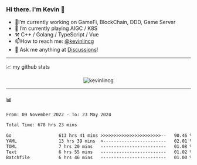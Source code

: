 ### Hi there. I'm Kevin 👋

- 🔭I’m currently working on GameFi, BlockChain, DDD, Game Server
- 🌱 I’m currently playing AIGC / K8S
-   :hammer_and_pick: C++ / Golang / TypeScript / Vue
- 📫How to reach me: [@kevinlincg](https://twitter.com/kevinlincg) 
-   :thought_balloon: Ask me anything at [Discussions](https://github.com/kevinlincg/kevinlincg/issues/new)!

---

📈 my github stats

<p align="center"> <img src="https://github-readme-stats-ouuan.vercel.app/api?username=kevinlincg&theme=dark&show_icons=true&count_private=true" alt="kevinlincg" />

---

#### :bar_chart: 

<!--START_SECTION:waka-->

```txt
From: 09 November 2022 - To: 23 May 2024

Total Time: 678 hrs 23 mins

Go                  613 hrs 41 mins >>>>>>>>>>>>>>>>>>>>>>>--   90.46 %
YAML                13 hrs 39 mins  >------------------------   02.01 %
TOML                7 hrs 20 mins   -------------------------   01.08 %
Text                6 hrs 55 mins   -------------------------   01.02 %
Batchfile           6 hrs 46 mins   -------------------------   01.00 %
```

<!--END_SECTION:waka-->

